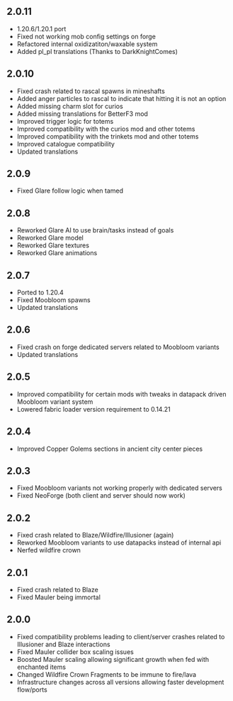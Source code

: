 ## 2.0.11

- 1.20.6/1.20.1 port
- Fixed not working mob config settings on forge
- Refactored internal oxidizatiton/waxable system
- Added pl_pl translations (Thanks to DarkKnightComes)

## 2.0.10

- Fixed crash related to rascal spawns in mineshafts
- Added anger particles to rascal to indicate that hitting it is not an option
- Added missing charm slot for curios
- Added missing translations for BetterF3 mod
- Improved trigger logic for totems
- Improved compatibility with the curios mod and other totems
- Improved compatibility with the trinkets mod and other totems
- Improved catalogue compatibility
- Updated translations

## 2.0.9

- Fixed Glare follow logic when tamed

## 2.0.8

- Reworked Glare AI to use brain/tasks instead of goals
- Reworked Glare model
- Reworked Glare textures
- Reworked Glare animations

## 2.0.7

- Ported to 1.20.4
- Fixed Moobloom spawns
- Updated translations

## 2.0.6
- Fixed crash on forge dedicated servers related to Moobloom variants
- Updated translations

## 2.0.5
- Improved compatibility for certain mods with tweaks in datapack driven Moobloom variant system
- Lowered fabric loader version requirement to 0.14.21

## 2.0.4
- Improved Copper Golems sections in ancient city center pieces

## 2.0.3
- Fixed Moobloom variants not working properly with dedicated servers
- Fixed NeoForge (both client and server should now work)

## 2.0.2
- Fixed crash related to Blaze/Wildfire/Illusioner (again)
- Reworked Moobloom variants to use datapacks instead of internal api
- Nerfed wildfire crown

## 2.0.1
- Fixed crash related to Blaze
- Fixed Mauler being immortal

## 2.0.0
- Fixed compatibility problems leading to client/server crashes related to Illusioner and Blaze interactions
- Fixed Mauler collider box scaling issues
- Boosted Mauler scaling allowing significant growth when fed with enchanted items
- Changed Wildfire Crown Fragments to be immune to fire/lava
- Infrastructure changes across all versions allowing faster development flow/ports